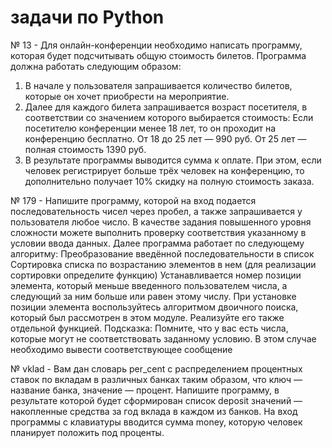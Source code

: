 # задачи по Python


№ 13 - Для онлайн-конференции необходимо написать программу, которая будет подсчитывать общую стоимость билетов. Программа должна работать следующим образом:
1. В начале у пользователя запрашивается количество билетов, которые он хочет приобрести на мероприятие.
2. Далее для каждого билета запрашивается возраст посетителя, в соответствии со значением которого выбирается стоимость:
Если посетителю конференции менее 18 лет, то он проходит на конференцию бесплатно.
От 18 до 25 лет — 990 руб.
От 25 лет — полная стоимость 1390 руб.
3. В результате программы выводится сумма к оплате. При этом, если человек регистрирует больше трёх человек на конференцию, то дополнительно получает 10% скидку на полную стоимость заказа.


№ 179 - Напишите программу, которой на вход подается последовательность чисел через пробел, а также запрашивается у пользователя любое число.
В качестве задания повышенного уровня сложности можете выполнить проверку соответствия указанному в условии ввода данных.
Далее программа работает по следующему алгоритму:
Преобразование введённой последовательности в список
Сортировка списка по возрастанию элементов в нем (для реализации сортировки определите функцию)
Устанавливается номер позиции элемента, который меньше введенного пользователем числа, а следующий за ним больше или равен этому числу.
При установке позиции элемента воспользуйтесь алгоритмом двоичного поиска, который был рассмотрен в этом модуле. Реализуйте его также отдельной функцией.
Подсказка:
Помните, что у вас есть числа, которые могут не соответствовать заданному условию. В этом случае необходимо вывести соответствующее сообщение

№ vklad - Вам дан словарь per_cent с распределением процентных ставок по вкладам в различных банках таким образом, что ключ — название банка, значение — процент. Напишите программу, в результате которой будет сформирован список deposit значений — накопленные средства за год вклада в каждом из банков. На вход программы с клавиатуры вводится сумма money, которую человек планирует положить под проценты.

